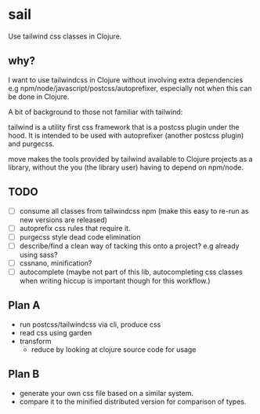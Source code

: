 # sail

Use tailwind css classes in Clojure.

## why?

I want to use tailwindcss in Clojure without involving extra dependencies e.g
npm/node/javascript/postcss/autoprefixer, especially not when this can be done
in Clojure.

A bit of background to those not familiar with tailwind:  

tailwind is a utility first css framework that is a postcss plugin under the
hood. It is intended to be used with autoprefixer (another postcss plugin) and
purgecss.

move makes the tools provided by tailwind available to Clojure projects as a
library, without the you (the library user) having to depend on npm/node. 

## TODO

- [ ] consume all classes from tailwindcss npm (make this easy to re-run as new
  versions are released)
- [ ] autoprefix css rules that require it.
- [ ] purgecss style dead code elimination
- [ ] describe/find a clean way of tacking this onto a project? e.g already
  using sass?
- [ ] cssnano, minification?
- [ ] autocomplete (maybe not part of this lib, autocompleting css classes when
  writing hiccup is important though for this workflow.)

## Plan A

- run postcss/tailwindcss via cli, produce css
- read css using garden
- transform
  - reduce by looking at clojure source code for usage

## Plan B

- generate your own css file based on a similar system.
- compare it to the minified distributed version for comparison of types.
